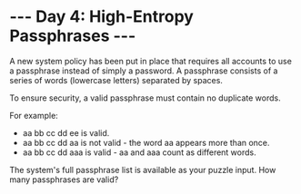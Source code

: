 # --- Day 4: High-Entropy Passphrases ---

A new system policy has been put in place that requires all accounts to use a passphrase instead of simply a password. A passphrase consists of a series of words (lowercase letters) separated by spaces.

To ensure security, a valid passphrase must contain no duplicate words.

For example:

 - aa bb cc dd ee is valid.
 - aa bb cc dd aa is not valid - the word aa appears more than once.
 - aa bb cc dd aaa is valid - aa and aaa count as different words.

The system's full passphrase list is available as your puzzle input. How many passphrases are valid?
